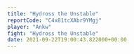 ```yaml
---
title: "Hydross the Unstable"
reportCode: "C4x81tcXAbr9YMgj"
player: "Ankw"
fight: "Hydross the Unstable"
date: 2021-09-22T19:00:43.822000+00:00
---
```

